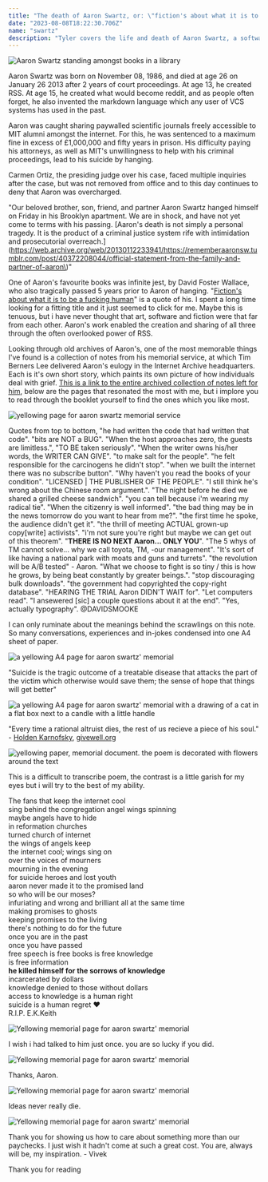 ```yaml
---
title: "The death of Aaron Swartz, or: \"fiction's about what it is to be a fucking human being\""
date: "2023-08-08T18:22:30.706Z"
name: "swartz"
description: "Tyler covers the life and death of Aaron Swartz, a software pioneer and savant who stuck to their principles to the end."
---
```


![Aaron Swartz standing amongst books in a library](/article/swartz/aaronswartz.jpg)

Aaron Swartz was born on November 08, 1986, and died at age 26 on January 26 2013 after 2 years of court proceedings. At age 13, he created RSS. At age 15, he created what would become reddit, and as people often forget, he also invented the markdown language which any user of VCS systems has used in the past.

Aaron was caught sharing paywalled scientific journals freely accessible to MIT alumni amongst the internet. For this, he was sentenced to a maximum fine in excess of £1,000,000 and fifty years in prison. His difficulty paying his attorneys, as well as MIT's unwillingness to help with his criminal proceedings, lead to his suicide by hanging.

Carmen Ortiz, the presiding judge over his case, faced multiple inquiries after the case, but was not removed from office and to this day continues to deny that Aaron was overcharged.

"Our beloved brother, son, friend, and partner Aaron Swartz hanged himself on Friday in his Brooklyn apartment. We are in shock, and have not yet come to terms with his passing. [Aaron's death is not simply a personal tragedy. It is the product of a criminal justice system rife with intimidation and prosecutorial overreach.](https://web.archive.org/web/20130112233941/https://rememberaaronsw.tumblr.com/post/40372208044/official-statement-from-the-family-and-partner-of-aaron\)"

One of Aaron's favourite books was infinite jest, by David Foster Wallace, who also tragically passed 5 years prior to Aaron of hanging. "[Fiction's about what it is to be a fucking human](https://web.archive.org/web/20150520115701/https://isismagazine.org.uk/2015/03/the-isis-short-essay-competition-fictions-about-what-it-is-to-be-a-fucking-human-being-david-foster-wallace-is-it)" is a quote of his. I spent a long time looking for a fitting title and it just seemed to click for me. Maybe this is tenuous, but i have never thought that art, software and fiction were that far from each other. Aaron's work enabled the creation and sharing of all three through the often overlooked power of RSS.

Looking through old archives of Aaron's, one of the most memorable things I've found is a collection of notes from his memorial service, at which Tim Berners Lee delivered Aaron's eulogy in the Internet Archive headquarters. Each is it's own short story, which paints its own picture of how individuals deal with grief. [This is a link to the entire archived collection of notes left for him](https://archive.org/details/AaronSwartzSFMemorialHandouts/), below are the pages that resonated the most with me, but i implore you to read through the booklet yourself to find the ones which you like most.

![yellowing page for aaron swartz memorial service](/article/swartz/aaronswmemorialprogram_0015.jpg)

Quotes from top to bottom, "he had written the code that had written that code". "bits are NOT a BUG". "When the host approaches zero, the guests are limitless.", "TO BE taken seriously". "When the writer owns his/her words, the WRITER CAN GIVE". "to make salt for the people". "he felt responsible for the carcinogens he didn't stop". "when we built the internet there was no subscribe button". "Why haven't you read the books of your condition". "LICENSED | THE PUBLISHER OF THE PEOPLE". "I still think he's wrong about the Chinese room argument.". "The night before he died we shared a grilled cheese sandwich". "you can tell because i'm wearing my radical tie". "When the citizenry is well informed". "the bad thing may be in the news tomorrow do you want to hear from me?". "the first time he spoke, the audience didn't get it". "the thrill of meeting ACTUAL grown-up copy[write] activists". "i'm not sure you're right but maybe we can get out of this theorem". "**THERE IS NO NEXT Aaron... ONLY YOU**". "The 5 whys of TM cannot solve... why we call toyota, TM, -our management". "It's sort of like having a national park with moats and guns and turrets". "the revolution will be A/B tested" - Aaron. "What we choose to fight is so tiny / this is how he grows, by being beat constantly by greater beings.". "stop discouraging bulk downloads". "the government had copyrighted the copy-right database". "HEARING THE TRIAL Aaron DIDN'T WAIT for". "Let computers read". "I ansewered [sic] a couple questions about it at the end". "Yes, actually typography". @DAVIDSMOOKE

I can only ruminate about the meanings behind the scrawlings on this note. So many conversations, experiences and in-jokes condensed into one A4 sheet of paper.

![a yellowing A4 page for aaron swartz' memorial](/article/swartz/aaronswmemorialprogram_0019.jpg)

"Suicide is the tragic outcome of a treatable disease that attacks the part of the victim which otherwise would save them; the sense of hope that things will get better"

![a yellowing A4 page for aaron swartz' memorial with a drawing of a cat in a flat box next to a candle with a little handle](/article/swartz/aaronswmemorialprogram_0031.jpg)

"Every time a rational altruist dies, the rest of us recieve a piece of his soul." - [Holden Karnofsky](https://en.wikipedia.org/wiki/Holden_Karnofsky), [givewell.org](givewell.org)

![yellowing paper, memorial document. the poem is decorated with flowers around the text](/article/swartz/aaronswmemorialprogram_0035.jpg)

This is a difficult to transcribe poem, the contrast is a little garish for my eyes but i will try to the best of my ability.

The fans that keep the internet cool  
sing behind the congregation
angel wings spinning  
maybe angels have to hide  
in reformation churches  
turned church of internet  
the wings of angels keep  
the internet cool; wings sing on  
over the voices of mourners  
mourning in the evening  
for suicide heroes and lost youth  
aaron never made it to the promised land  
so who will be our moses?  
infuriating and wrong and brilliant all at the same time  
making promises to ghosts  
keeping promises to the living  
there's nothing to do for the future  
once you are in the past  
once you have passed  
free speech is free books is free knowledge  
is free information  
**he killed himself for the sorrows of knowledge**  
incarcerated by dollars  
knowledge denied to those without dollars  
access to knowledge is a human right  
suicide is a human regret :heart:  
R.I.P. E.K.Keith

![Yellowing memorial page for aaron swartz' memorial](/article/swartz/aaronswmemorialprogram_0047.jpg)

I wish i had talked to him just once. you are so lucky if you did.

![Yellowing memorial page for aaron swartz' memorial](/article/swartz/aaronswmemorialprogram_0049.jpg)

Thanks, Aaron.

![Yellowing memorial page for aaron swartz' memorial](/article/swartz/aaronswmemorialprogram_0059.jpg)

Ideas never really die.

![Yellowing memorial page for aaron swartz' memorial](/article/swartz/aaronswmemorialprogram_0063.jpg)


Thank you for showing us how to care about something more than our paychecks. I just wish it hadn't come at such a great cost. You are, always will be, my inspiration. - Vivek

Thank you for reading